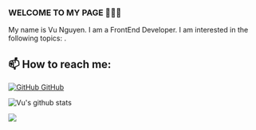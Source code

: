 ### WELCOME TO MY PAGE 👋👋👋
My name is Vu Nguyen. I am a FrontEnd Developer. I am interested in the following topics: .<br>
## 📫 How to reach me: 
[![GitHub](https://i.stack.imgur.com/tskMh.png) GitHub](https://github.com/uvipen/)

![Vu's github stats](https://github-readme-stats-git-masterrstaa-rickstaa.vercel.app/api?username=sigourney-dev&show_icons=true&theme=tokyonight&hide=contribs,prs,issues)

<a href="https://github.com/sigourney-dev/hear-me-ts">
  <!-- Change the `github-readme-stats.anuraghazra1.vercel.app` to `github-readme-stats.vercel.app`  -->
  <img align="center" src="https://github-readme-stats.anuraghazra1.vercel.app/api/pin/?username=sigourney-dev&repo=QuickDraw&theme=radical" />
</a>
